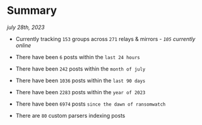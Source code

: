 
# Summary
_july 28th, 2023_

- Currently tracking `153` groups across `271` relays & mirrors - _`105` currently online_

- There have been `6` posts within the `last 24 hours`

- There have been `242` posts within the `month of july`

- There have been `1036` posts within the `last 90 days`

- There have been `2283` posts within the `year of 2023`

- There have been `6974` posts `since the dawn of ransomwatch`

- There are `80` custom parsers indexing posts
